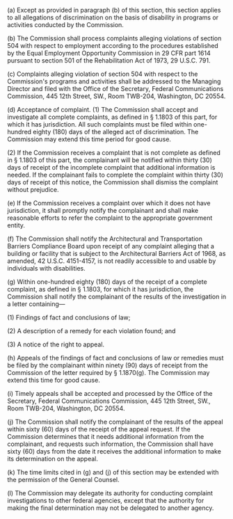 (a) Except as provided in paragraph (b) of this section, this section applies to all allegations of discrimination on the basis of disability in programs or activities conducted by the Commission.

(b) The Commission shall process complaints alleging violations of section 504 with respect to employment according to the procedures established by the Equal Employment Opportunity Commission in 29 CFR part 1614 pursuant to section 501 of the Rehabilitation Act of 1973, 29 U.S.C. 791.

(c) Complaints alleging violation of section 504 with respect to the Commission's programs and activities shall be addressed to the Managing Director and filed with the Office of the Secretary, Federal Communications Commission, 445 12th Street, SW., Room TWB-204, Washington, DC 20554.

(d) Acceptance of complaint. (1) The Commission shall accept and investigate all complete complaints, as defined in § 1.1803 of this part, for which it has jurisdiction. All such complaints must be filed within one-hundred eighty (180) days of the alleged act of discrimination. The Commission may extend this time period for good cause.

(2) If the Commission receives a complaint that is not complete as defined in § 1.1803 of this part, the complainant will be notified within thirty (30) days of receipt of the incomplete complaint that additional information is needed. If the complainant fails to complete the complaint within thirty (30) days of receipt of this notice, the Commission shall dismiss the complaint without prejudice.

(e) If the Commission receives a complaint over which it does not have jurisdiction, it shall promptly notify the complainant and shall make reasonable efforts to refer the complaint to the appropriate government entity.

(f) The Commission shall notify the Architectural and Transportation Barriers Compliance Board upon receipt of any complaint alleging that a building or facility that is subject to the Architectural Barriers Act of 1968, as amended, 42 U.S.C. 4151-4157, is not readily accessible to and usable by individuals with disabilities.

(g) Within one-hundred eighty (180) days of the receipt of a complete complaint, as defined in § 1.1803, for which it has jurisdiction, the Commission shall notify the complainant of the results of the investigation in a letter containing—

(1) Findings of fact and conclusions of law;

(2) A description of a remedy for each violation found; and

(3) A notice of the right to appeal.

(h) Appeals of the findings of fact and conclusions of law or remedies must be filed by the complainant within ninety (90) days of receipt from the Commission of the letter required by § 1.1870(g). The Commission may extend this time for good cause.

(i) Timely appeals shall be accepted and processed by the Office of the Secretary, Federal Communications Commission, 445 12th Street, SW., Room TWB-204, Washington, DC 20554.

(j) The Commission shall notify the complainant of the results of the appeal within sixty (60) days of the receipt of the appeal request. If the Commission determines that it needs additional information from the complainant, and requests such information, the Commission shall have sixty (60) days from the date it receives the additional information to make its determination on the appeal.

(k) The time limits cited in (g) and (j) of this section may be extended with the permission of the General Counsel.

(l) The Commission may delegate its authority for conducting complaint investigations to other federal agencies, except that the authority for making the final determination may not be delegated to another agency.

